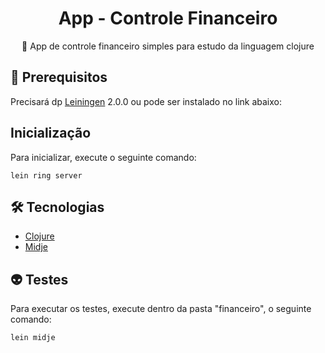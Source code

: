 <h1 align="center"> App - Controle Financeiro</h1>
<p align="center">🚀 App de controle financeiro simples para estudo da linguagem clojure</p>

## 🎲 Prerequisitos

Precisará dp [Leiningen][] 2.0.0 ou pode ser instalado no link abaixo:

[leiningen]: https://github.com/technomancy/leiningen

## Inicialização

Para inicializar, execute o seguinte comando:

    lein ring server

## 🛠 Tecnologias

- [Clojure](https://clojure.org/)
- [Midje](https://github.com/marick/Midje)

## 👽 Testes

Para executar os testes, execute dentro da pasta "financeiro", o seguinte comando:

    lein midje